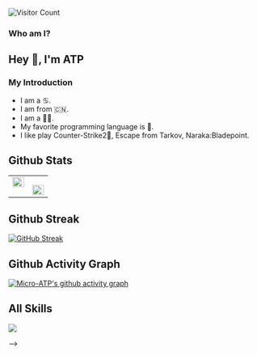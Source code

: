 ![Visitor Count](https://profile-counter.glitch.me/Micro-ATP/count.svg)

### Who am I?

## Hey 👋, I'm ATP

### My Introduction

- I am a ♋.
- I am from 🇨🇳.
- I am a 👨‍🎓.
- My favorite programming language is 🦀.
- I like play Counter-Strike2🔫, Escape from Tarkov, Naraka:Bladepoint.

## Github Stats

<table><tr><td valign="top" width="50%">

<img src="https://github-readme-stats.vercel.app/api?username=Micro-ATP&show_icons=true&count_private=true&theme=onedark&hide_border=true" align="left" style="width: 100%" />

</td><td valign="top" width="50%">

<img src="https://github-readme-stats.vercel.app/api/top-langs/?username=Micro-ATP&hide_border=true&theme=onedark&layout=compact" align="left" style="width: 100%" /></td></tr></table>

## Github Streak
[![GitHub Streak](https://streak-stats.demolab.com?user=Micro-ATP&theme=ocean-dark&locale=zh_Hans)](https://git.io/streak-stats)

## Github Activity Graph
[![Micro-ATP's github activity graph](https://github-readme-activity-graph.vercel.app/graph?username=Micro-ATP&theme=vue)](https://github.com/ashutosh00710/github-readme-activity-graph)

## All Skills
<p>
 <a href="https://skillicons.dev">
    <img src="https://skillicons.dev/icons?i=github,md,rust,py,c,cs,java,mysql,anaconda,docker,pytorch,ae,au,pr,git,vscode,visualstudio,vim,arduino,ubuntu,apple,arch" />
  </a>
</p>
















<!-- ## Hi there 👋

<!--
**Micro-ATP/Micro-ATP** is a ✨ _special_ ✨ repository because its `README.md` (this file) appears on your GitHub profile.

Here are some ideas to get you started:

- 🔭 I’m currently working on ...
- 🌱 I’m currently learning ...
- 👯 I’m looking to collaborate on ...
- 🤔 I’m looking for help with ...
- 💬 Ask me about ...
- 📫 How to reach me: ...
- 😄 Pronouns: ...
- ⚡ Fun fact: ...
--> -->
